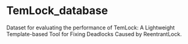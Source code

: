# TemLock_database
Dataset for evaluating the performance of TemLock: A Lightweight Template-based Tool for Fixing Deadlocks Caused by ReentrantLock.
